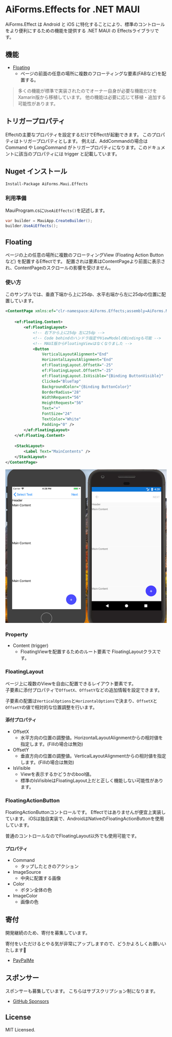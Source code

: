 # AiForms.Effects for .NET MAUI

AiForms.Effect は Android と iOS に特化することにより、標準のコントロールをより便利にするための機能を提供する .NET MAUI の Effectsライブラリです。


## 機能

* [Floating](#floating)
    * ページの前面の任意の場所に複数のフローティングな要素(FABなど)を配置する。

> 多くの機能が標準で実装されたのでオーナー自身が必要な機能だけをXamarin版から移植しています。
> 他の機能は必要に応じて移植・追加する可能性があります。

## **トリガープロパティ**

Effectの主要なプロパティを設定するだけでEffectが起動できます。
このプロパティはトリガープロパティとします。
例えば、AddCommandの場合は Command や LongCommand がトリガープロパティになります。このドキュメントに該当のプロパティには trigger と記載しています。


## Nuget インストール

```bash
Install-Package AiForms.Maui.Effects
```


### 利用準備

MauiProgram.csに``UseAiEffects()``を記述します。

```csharp
var builder = MauiApp.CreateBuilder();
builder.UseAiEffects();
```


## Floating

ページの上の任意の場所に複数のフローティングView (Floating Action Buttonなど) を配置するEffectです。
配置されは要素はContentPageより前面に表示され、ContentPageのスクロールの影響を受けません。

### 使い方

このサンプルでは、垂直下端から上に25dp、水平右端から左に25dpの位置に配置しています。

```xml
<ContentPage xmlns:ef="clr-namespace:AiForms.Effects;assembly=AiForms.Maui.Effects">
    
    <ef:Floating.Content>
        <ef:FloatingLayout>
            <!-- 右下から上に25dp 左に25dp -->
            <!-- Code behindのハンドラ指定やViewModelのBindingも可能 -->
            <!-- MAUI版からFloatingViewはなくなりました -->
            <Button
                VerticalLayoutAlignment="End" 
                HorizontalLayoutAlignment="End"
                ef:FloatingLayout.OffsetX="-25"
                ef:FloatingLayout.OffsetY="-25"
                ef:FloatingLayout.IsVisible="{Binding ButtonVisible}"
                Clicked="BlueTap"
                BackgroundColor="{Binding ButtonColor}" 
                BorderRadius="28"
                WidthRequest="56"
                HeightRequest="56"
                Text="+"
                FontSize="24"
                TextColor="White"
                Padding="0" />
        </ef:FloatingLayout>
    </ef:Floating.Content>

    <StackLayout>
        <Label Text="MainContents" />
    </StackLayout>
</ContentPage>
```

<img src="images/floating.jpg" width="600" /> 

### Property

* Content (trigger)
    * FloatingViewを配置するためのルート要素で FloatingLayoutクラスです。

### FloatingLayout

ページ上に複数のViewを自由に配置できるレイアウト要素です。  
子要素に添付プロパティで``OffsetX``、``OffsetY``などの追加情報を設定できます。

子要素の配置は``VerticalOptions``と``HorizontalOptions``で決まり、``OffsetX``と``OffsetY``の値で相対的な位置調整を行います。

#### 添付プロパティ

* OffsetX
    * 水平方向の位置の調整値。HorizontalLayoutAlignmentからの相対値を指定します。(Fillの場合は無効)
* OffsetY
    * 垂直方向の位置の調整値。VerticalLayoutAlignmentからの相対値を指定します。(Fillの場合は無効)
* IsVisible
    * Viewを表示するかどうかのbool値。
    * 標準のIsVisibleはFloatingLayout上だと正しく機能しない可能性があります。

### FloatingActionButton

FloatingActionButtonコントロールです。
Effectではありませんが便宜上実装しています。
iOSは独自実装で、AndroidはNativeのFloatingActionButtonを使用しています。

普通のコントロールなのでFloatingLayout以外でも使用可能です。

#### プロパティ

* Command
    * タップしたときのアクション
* ImageSource
    * 中央に配置する画像
* Color
    * ボタン全体の色
* ImageColor
    * 画像の色

## 寄付

開発継続のため、寄付を募集しています。

寄付をいただけるとやる気が非常にアップしますので、どうかよろしくお願いいたします🙇

* [PayPalMe](https://paypal.me/kamusoftJP?locale.x=ja_JP)

## スポンサー

スポンサーも募集しています。
こちらはサブスクリプション制になります。

* [GitHub Sponsors](https://github.com/sponsors/muak)

## License

MIT Licensed.
